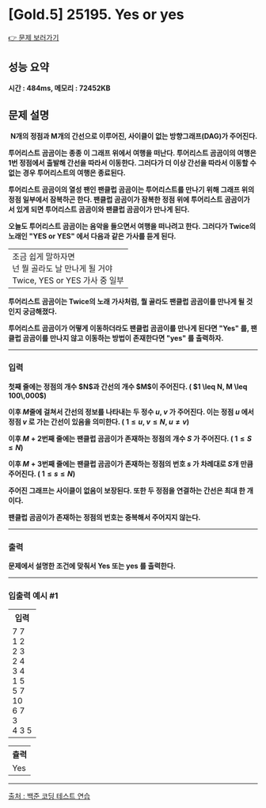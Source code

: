 <h1>[Gold.5] 25195. Yes or yes</h1>

<a href="https://www.acmicpc.net/problem/25195">👉 문제 보러가기</a>

<h2>성능 요약</h2>
<b>시간 : 484ms, 메모리 : 	72452KB</b>

<h2>문제 설명</h2>
<b> 
N개의 정점과
M개의 간선으로 이루어진, 사이클이 없는 방향그래프(DAG)가 주어진다.

투어리스트 곰곰이는 종종 이 그래프 위에서 여행을 떠난다. 투어리스트 곰곰이의 여행은 1번 정점에서 출발해 간선을 따라서 이동한다. 그러다가 더 이상 간선을 따라서 이동할 수 없는 경우 투어리스트의 여행은 종료된다.

투어리스트 곰곰이의 열성 팬인 팬클럽 곰곰이는 투어리스트를 만나기 위해 그래프 위의 정점 일부에서 잠복하곤 한다. 팬클럽 곰곰이가 잠복한 정점 위에 투어리스트 곰곰이가 서 있게 되면 투어리스트 곰곰이와 팬클럽 곰곰이가 만나게 된다.

오늘도 투어리스트 곰곰이는 음악을 들으면서 여행을 떠나려고 한다. 그러다가 Twice의 노래인 "YES or YES" 에서 다음과 같은 가사를 듣게 된다.</b><br>

<table>
    <td>조금 쉽게 말하자면 <br>
    넌 뭘 골라도 날 만나게 될 거야 <br>
    Twice, YES or YES 가사 중 일부 <br>
    </td>
</table>

<b>투어리스트 곰곰이는 Twice의 노래 가사처럼, 뭘 골라도 팬클럽 곰곰이를 만나게 될 것인지 궁금해졌다.

투어리스트 곰곰이가 어떻게 이동하더라도 팬클럽 곰곰이를 만나게 된다면 "Yes" 를, 팬클럽 곰곰이를 만나지 않고 이동하는 방법이 존재한다면 "yes" 를 출력하자.</b>

<hr>

<h3>입력</h3>
<b>첫째 줄에는 정점의 개수
$N$과 간선의 개수
$M$이 주어진다. (
$1 \leq N, M \leq 100\,000$)

이후
$M$줄에 걸쳐서 간선의 정보를 나타내는 두 정수
$u$,
$v$ 가 주어진다. 이는 정점
$u$ 에서 정점
$v$ 로 가는 간선이 있음을 의미한다. (
$1 \leq u$,
$v \leq N$,
$u \ne v$)

이후
$M+2$번째 줄에는 팬클럽 곰곰이가 존재하는 정점의 개수
$S$ 가 주어진다. (
$1 \leq S \leq N$)

이후
$M+3$번째 줄에는 팬클럽 곰곰이가 존재하는 정점의 번호
$s$ 가 차례대로
$S$개 만큼 주어진다. (
$1 \le s \le N$)

주어진 그래프는 사이클이 없음이 보장된다. 또한 두 정점을 연결하는 간선은 최대 한 개이다.

팬클럽 곰곰이가 존재하는 정점의 번호는 중복해서 주어지지 않는다.</b>

<hr>

<h3>출력</h3>
<b>문제에서 설명한 조건에 맞춰서 Yes 또는 yes 를 출력한다.</b>

<hr>

<h3>입출력 예시 #1</h3>
<table>
    <tr>
        <th>입력</th>
    </tr>
    <tr>
        <td>7 7 <br> 1 2 <br> 2 3 <br> 2 4 <br> 3 4 <br> 1 5 <br> 5 7 <br> 10 <br> 6 7 <br> 3 <br> 4 3 5</td>
    </tr>
</table>

<table>
    <tr>
        <th>츌력</th>
    </tr>
    <tr>
        <td>Yes</td>
    </tr>
</table>

<hr>

<a href="https://www.acmicpc.net//">출처 : 백준 코딩 테스트 연습 </a>